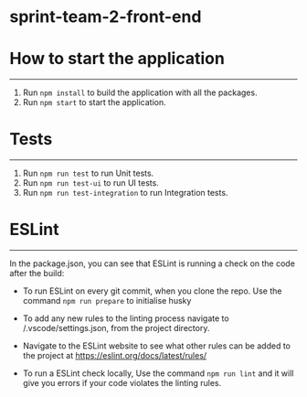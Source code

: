 # sprint-team-2-front-end

# How to start the application
---

 1. Run `npm install` to build the application with all the packages.
 2. Run `npm start` to start the application.

# Tests
---

1. Run `npm run test` to run Unit tests.
2. Run `npm run test-ui` to run UI tests.
3. Run `npm run test-integration` to run Integration tests.

# ESLint
---

In the package.json, you can see that ESLint is running a check on the code after the build:

 - To run ESLint on every git commit, when you clone the repo. Use the command `npm run prepare` to initialise husky
 - To add any new rules to the linting process navigate to /.vscode/settings.json, from the project directory.
 - Navigate to the ESLint website to see what other rules can be added to the project at https://eslint.org/docs/latest/rules/

 - To run a ESLint check locally, Use the command `npm run lint` and it will give you errors if your code violates the linting rules.
